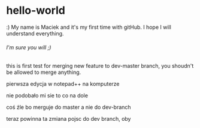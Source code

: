 # hello-world
:)
My name is Maciek and it's my first time with gitHub. I hope I will understand everything.

###### I'm sure you will ;)

this is first test for merging new feature to dev-master branch, you shoudn't be allowed to merge anything.

pierwsza edycja w notepad++ na komputerze


nie podobało mi sie to co na dole

coś źle bo merguje do master a nie do dev-branch

teraz powinna ta zmiana pojsc do dev branch, oby
